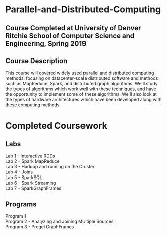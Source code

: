 # Parallel-and-Distributed-Computing

## Course Completed at University of Denver Ritchie School of Computer Science and Engineering, Spring 2019

## Course Description

This course will covered widely used parallel and distributed computing methods, focusing on datacenter-scale distributed software and methods such as MapReduce, Spark, and distributed graph algorithms. We'll study the types of algorithms which work well with these techniques, and have the opportunity to implement some of these algorithms. We'll also look at the types of hardware architectures which have been developed along with these computing methods.

# Completed Coursework
## Labs

Lab 1 - Interactive RDDs<br/>
Lab 2 - Spark MapReduce<br/>
Lab 3 - Hadoop and running on the Cluster<br/>
Lab 4 - Joins<br/>
Lab 5 - SparkSQL<br/> 
Lab 6 - Spark Streaming<br/>
Lab 7 - SparkGraphFrames<br/>

## Programs

Program 1<br/> 
Program 2 - Analyzing and Joining Multiple Sources<br/> 
Program 3 - Pregel GraphFrames<br/>
